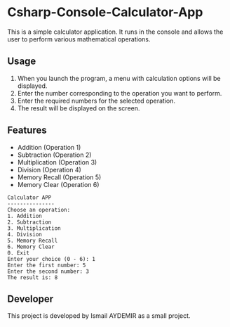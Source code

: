 # Csharp-Console-Calculator-App

This is a simple calculator application.
It runs in the console and allows the user to perform various mathematical operations.

## Usage

1. When you launch the program, a menu with calculation options will be displayed.
2. Enter the number corresponding to the operation you want to perform.
3. Enter the required numbers for the selected operation.
4. The result will be displayed on the screen.

## Features

- Addition (Operation 1)
- Subtraction (Operation 2)
- Multiplication (Operation 3)
- Division (Operation 4)
- Memory Recall (Operation 5)
- Memory Clear (Operation 6)

```
Calculator APP
---------------
Choose an operation:
1. Addition
2. Subtraction
3. Multiplication
4. Division
5. Memory Recall
6. Memory Clear
0. Exit
Enter your choice (0 - 6): 1
Enter the first number: 5
Enter the second number: 3
The result is: 8
```

## Developer

This project is developed by Ismail AYDEMIR as a small project.
